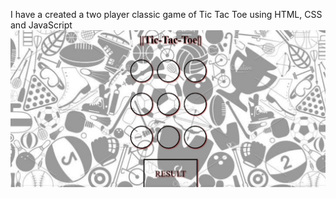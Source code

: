 I have a created a two player classic game of Tic Tac Toe using HTML, CSS and JavaScript
![Screenshot](https://github.com/Dirgh-Shah/TicTacToe_DirghShah/blob/main/Screenshot.jpeg?raw=true)
